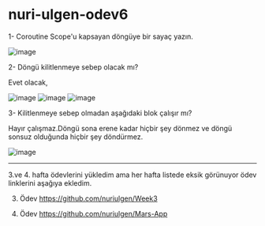 # nuri-ulgen-odev6

1- Coroutine Scope'u kapsayan döngüye bir sayaç yazın.

![image](https://user-images.githubusercontent.com/45700377/193425442-ae7ef2fb-2845-425c-a9a9-a84f55764063.png)


2- Döngü kilitlenmeye sebep olacak mı?
 
 Evet olacak,
 
![image](https://user-images.githubusercontent.com/45700377/193425575-1709e247-1523-4759-8df2-b74819ffd208.png)
![image](https://user-images.githubusercontent.com/45700377/193426017-1206d19f-7136-4ab9-8775-c70b44a248ed.png)
![image](https://user-images.githubusercontent.com/45700377/193426023-5fccc1ae-a930-4bcd-99a6-9983dd85e5bb.png)


3- Kilitlenmeye sebep olmadan  aşağıdaki blok çalışır mı?

  Hayır çalışmaz.Döngü sona erene kadar hiçbir şey dönmez ve döngü sonsuz olduğunda hiçbir şey döndürmez.
  
![image](https://user-images.githubusercontent.com/45700377/193425705-396e7a29-6be6-4363-993d-f677b65ebd99.png)


-------------------------------------------------------------------------------------------------------------------------------------------------------------------
 3.ve 4. hafta ödevlerini yükledim ama her hafta listede eksik görünuyor ödev linklerini aşağıya ekledim.
 
 
 3. Ödev
 https://github.com/nuriulgen/Week3
 
4. Ödev
https://github.com/nuriulgen/Mars-App

